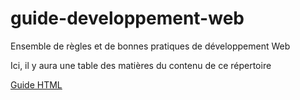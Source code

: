 # guide-developpement-web
Ensemble de règles et de bonnes pratiques de développement Web

Ici, il y aura une table des matières du contenu de ce répertoire

[Guide HTML](guide-html.md)
